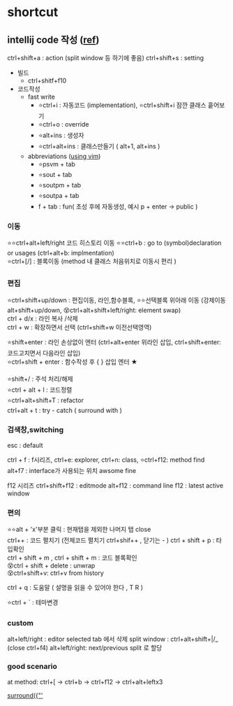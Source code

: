 # shortcut

## intellij code 작성  ([ref](https://ifuwanna.tistory.com/241))
ctrl+shift+a : action (split window 등 하기에 좋음)
ctrl+shift+s : setting


- 빌드 
  - ctrl+shitf+f10
- 코드작성
  - fast write
    - ⭐ctrl+i : 자동코드 (implementation), ⭐ctrl+shift+i 잠깐 클래스 훝어보기  
    - ⭐ctrl+o : override  
    - ⭐alt+ins : 생성자  
    - ⭐ctrl+alt+ins : 클래스만들기 ( alt+1, alt+ins )    
  - abbreviations ([using vim](https://stackoverflow.com/questions/44718146/vim-have-incorrect-cursor))   
    - ⭐psvm + tab  
    - ⭐sout + tab  
    - ⭐soutpm + tab  
    - ⭐soutpa + tab  
    - f + tab : fun( 초성 후에 자동생성, 예시 p + enter -> public )


### 이동
⭐⭐ctrl+alt+left/right 코드 히스토리 이동
⭐⭐ctrl+b : go to (symbol)declaration or usages (ctrl+alt+b: implmentation)   
⭐ctrl+\[/\] : 블록이동 (method 내 클래스 처음위치로 이동시 편리 )

### 편집
⭐ctrl+shift+up/down : 편집이동, 라인,함수블록, 
⭐⭐선택블록 위아래 이동 (강제이동 alt+shift+up/down, 😵ctrl+alt+shift+left/right: element swap)  
ctrl + d/x              : 라인 복사 /삭제   
ctrl + w                : 확장하면서 선택 (ctrl+shift+w 이전선택영역)  

⭐shift+enter           : 라인 손상없이 엔터 (ctrl+alt+enter 위라인 삽입, ctrl+shift+enter: 코드고치면서 다음라인 삽입)  
⭐ctrl+shift + enter     : 함수작성 후 { } 삽입 엔터 ★   

⭐shift+/               : 주석 처리/해제  
⭐ctrl + alt + l : 코드정렬   
⭐ctrl+alt+shift+T : refactor   
ctrl+alt + t         : try - catch ( surround with )  

### 검색창,switching
esc : default

ctrl + f :  f시리즈, ctrl+e: explorer, ctrl+n: class, ⭐ctrl+f12: method find  
alt+f7   : interface가 사용되는 위치 awsome fine

f12 시리즈
ctrl+shift+f12 : editmode
alt+f12 : command line
f12 : latest active window


### 편의
⭐⭐alt + 'x'부분 클릭 : 현재탭을 제외한 나머지 탭 close   
ctrl++ : 코드 펼치기 (전체코드 펼치기 ctrl+shif++  , 닫기는 - )
ctrl + shift + p : 타입확인  
ctrl + shift + m , ctrl + shift + m : 코드 블록확인  
😵ctrl + shift + delete : unwrap   
😵ctrl+shift+v: ctrl+v from history  

ctrl + q : 도움말 ( 설명을 읽을 수 있어야 한다 , T R )  

⭐ctrl + \` : 테마변경


### custom
alt+left/right : editor selected tab 에서 삭제
split window : ctrl+alt+shift+|/_ (close ctrl+f4)
alt+left/right: next/previous split 로 할당


### good scenario
at method: ctrl+\[ → ctrl+b → ctrl+f12 → ctrl+alt+leftx3 

[surround({"'](https://www.jetbrains.com/idea/guide/tips/surround-with-brackets-quotes/)    
 
